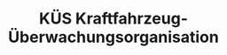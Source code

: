 ---
title: "KÜS Kraftfahrzeug-Überwachungsorganisation"
url: /georgsmarienhuette/kues-kraftfahrzeug-ueberwachungsorganisation/
shop: Autowerkstatt
---